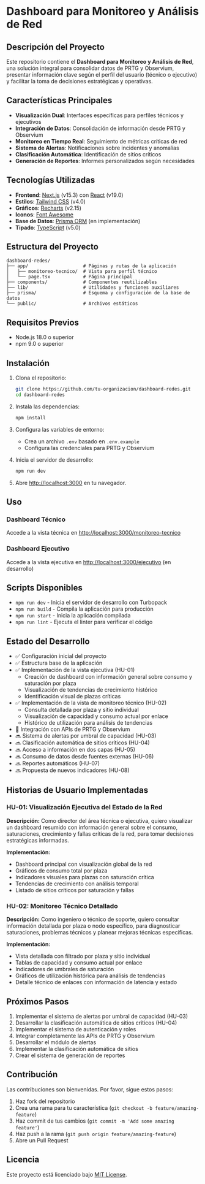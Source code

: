 # Dashboard para Monitoreo y Análisis de Red

## Descripción del Proyecto
Este repositorio contiene el **Dashboard para Monitoreo y Análisis de Red**, una solución integral para consolidar datos de PRTG y Observium, presentar información clave según el perfil del usuario (técnico o ejecutivo) y facilitar la toma de decisiones estratégicas y operativas.

## Características Principales
- **Visualización Dual**: Interfaces específicas para perfiles técnicos y ejecutivos
- **Integración de Datos**: Consolidación de información desde PRTG y Observium
- **Monitoreo en Tiempo Real**: Seguimiento de métricas críticas de red
- **Sistema de Alertas**: Notificaciones sobre incidentes y anomalías
- **Clasificación Automática**: Identificación de sitios críticos
- **Generación de Reportes**: Informes personalizados según necesidades

## Tecnologías Utilizadas
- **Frontend**: [Next.js](https://nextjs.org/) (v15.3) con [React](https://react.dev/) (v19.0)
- **Estilos**: [Tailwind CSS](https://tailwindcss.com/) (v4.0)
- **Gráficos**: [Recharts](https://recharts.org/) (v2.15)
- **Iconos**: [Font Awesome](https://fontawesome.com/)
- **Base de Datos**: [Prisma ORM](https://www.prisma.io/) (en implementación)
- **Tipado**: [TypeScript](https://www.typescriptlang.org/) (v5.0)

## Estructura del Proyecto
```
dashboard-redes/
├── app/                    # Páginas y rutas de la aplicación
│   ├── monitoreo-tecnico/  # Vista para perfil técnico
│   └── page.tsx            # Página principal
├── components/             # Componentes reutilizables
├── lib/                    # Utilidades y funciones auxiliares
├── prisma/                 # Esquema y configuración de la base de datos
└── public/                 # Archivos estáticos
```

## Requisitos Previos
- Node.js 18.0 o superior
- npm 9.0 o superior

## Instalación

1. Clona el repositorio:
   ```bash
   git clone https://github.com/tu-organizacion/dashboard-redes.git
   cd dashboard-redes
   ```

2. Instala las dependencias:
   ```bash
   npm install
   ```

3. Configura las variables de entorno:
   - Crea un archivo `.env` basado en `.env.example`
   - Configura las credenciales para PRTG y Observium

4. Inicia el servidor de desarrollo:
   ```bash
   npm run dev
   ```

5. Abre [http://localhost:3000](http://localhost:3000) en tu navegador.

## Uso

### Dashboard Técnico
Accede a la vista técnica en [http://localhost:3000/monitoreo-tecnico](http://localhost:3000/monitoreo-tecnico)

### Dashboard Ejecutivo
Accede a la vista ejecutiva en [http://localhost:3000/ejecutivo](http://localhost:3000/ejecutivo) (en desarrollo)

## Scripts Disponibles

- `npm run dev` - Inicia el servidor de desarrollo con Turbopack
- `npm run build` - Compila la aplicación para producción
- `npm run start` - Inicia la aplicación compilada
- `npm run lint` - Ejecuta el linter para verificar el código

## Estado del Desarrollo
- ✅ Configuración inicial del proyecto
- ✅ Estructura base de la aplicación
- ✅ Implementación de la vista ejecutiva (HU-01)
  - Creación de dashboard con información general sobre consumo y saturación por plaza
  - Visualización de tendencias de crecimiento histórico
  - Identificación visual de plazas críticas 
- ✅ Implementación de la vista de monitoreo técnico (HU-02)
  - Consulta detallada por plaza y sitio individual
  - Visualización de capacidad y consumo actual por enlace
  - Histórico de utilización para análisis de tendencias
- 🔄 Integración con APIs de PRTG y Observium
- 🔜 Sistema de alertas por umbral de capacidad (HU-03)
- 🔜 Clasificación automática de sitios críticos (HU-04)
- 🔜 Acceso a información en dos capas (HU-05)
- 🔜 Consumo de datos desde fuentes externas (HU-06)
- 🔜 Reportes automáticos (HU-07)
- 🔜 Propuesta de nuevos indicadores (HU-08)

## Historias de Usuario Implementadas

### HU-01: Visualización Ejecutiva del Estado de la Red
**Descripción:**
Como director del área técnica o ejecutiva, quiero visualizar un dashboard resumido con información general sobre el consumo, saturaciones, crecimiento y fallas críticas de la red, para tomar decisiones estratégicas informadas.

**Implementación:**
- Dashboard principal con visualización global de la red
- Gráficos de consumo total por plaza
- Indicadores visuales para plazas con saturación crítica
- Tendencias de crecimiento con análisis temporal
- Listado de sitios críticos por saturación y fallas

### HU-02: Monitoreo Técnico Detallado
**Descripción:**
Como ingeniero o técnico de soporte, quiero consultar información detallada por plaza o nodo específico, para diagnosticar saturaciones, problemas técnicos y planear mejoras técnicas específicas.

**Implementación:**
- Vista detallada con filtrado por plaza y sitio individual
- Tablas de capacidad y consumo actual por enlace
- Indicadores de umbrales de saturación
- Gráficos de utilización histórica para análisis de tendencias
- Detalle técnico de enlaces con información de latencia y estado

## Próximos Pasos
1. Implementar el sistema de alertas por umbral de capacidad (HU-03)
2. Desarrollar la clasificación automática de sitios críticos (HU-04)
3. Implementar el sistema de autenticación y roles
4. Integrar completamente las APIs de PRTG y Observium
5. Desarrollar el módulo de alertas
6. Implementar la clasificación automática de sitios
7. Crear el sistema de generación de reportes

## Contribución
Las contribuciones son bienvenidas. Por favor, sigue estos pasos:
1. Haz fork del repositorio
2. Crea una rama para tu característica (`git checkout -b feature/amazing-feature`)
3. Haz commit de tus cambios (`git commit -m 'Add some amazing feature'`)
4. Haz push a la rama (`git push origin feature/amazing-feature`)
5. Abre un Pull Request

## Licencia
Este proyecto está licenciado bajo [MIT License](LICENSE).
